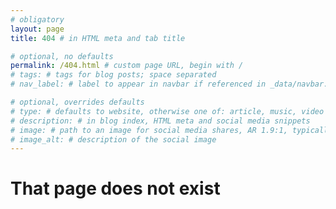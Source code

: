 ```yaml
---
# obligatory
layout: page
title: 404 # in HTML meta and tab title

# optional, no defaults
permalink: /404.html # custom page URL, begin with /
# tags: # tags for blog posts; space separated
# nav_label: # label to appear in navbar if referenced in _data/navbar.yml

# optional, overrides defaults
# type: # defaults to website, otherwise one of: article, music, video
# description: # in blog index, HTML meta and social media snippets
# image: # path to an image for social media shares, AR 1.9:1, typically 1200x630, begin with /
# image_alt: # description of the social image
---
```

# That page does not exist